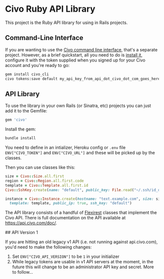 # Civo Ruby API Library

This project is the Ruby API library for using in Rails projects.

## Command-Line Interface

If you are wanting to use the [Civo command line interface](https://github.com/civo/cli), that's a separate project. However, as a brief quickstart, all you need to do is [install it](http://rubygems.org/gems/civo_cli), configure it with the token supplied when you signed up for your Civo account and you're ready to go:

```sh
gem install civo_cli
civo tokens:save default my_api_key_from_api_dot_civo_dot_com_goes_here
```

## API Library

To use the library in your own Rails (or Sinatra, etc) projects you can just add it to the Gemfile:

```ruby
gem 'civo'
```

Install the gem:

```sh
bundle install
```

You need to define in an intializer, Heroku config or `.env` file `ENV["CIVO_TOKEN"]` and `ENV["CIVO_URL"]` and these will be picked up by the classes.

Then you can use classes like this:

```ruby
size = Civo::Size.all.first
region = Civo::Region.all.first.code
template = Civo::Template.all.first.id
Civo::SshKey.create(name: "default", public_key: File.read("~/.ssh/id_dsa.pub"))

instance = Civo::Instance.create(hostname: "text.example.com", size: size, region: region,
  template: template, public_ip: true, ssh_key: "default")
```

The API library consists of a handful of [Flexirest](https://github.com/andyjeffries/flexirest) classes that implement the Civo API. There is full documentation on the API available at https://api.civo.com/doc/.

## API Version 1

If you are hitting an old legacy v1 API (i.e. not running against api.civo.com), you'd need to make the following changes:

1. Set `ENV["CIVO_API_VERSION"]` to be `1` in your initializer
2. While legacy tokens are usable in v1 API servers at the moment, in the future this will change to be an administrator API key and secret.  More to follow...

